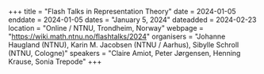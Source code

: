 +++
title = "Flash Talks in Representation Theory"
date = 2024-01-05
enddate = 2024-01-05
dates = "January 5, 2024"
dateadded = 2024-02-23
location = "Online / NTNU, Trondheim, Norway"
webpage = "https://wiki.math.ntnu.no/flashtalks/2024"
organisers = "Johanne Haugland (NTNU), Karin M. Jacobsen (NTNU / Aarhus), Sibylle Schroll (NTNU, Cologne)"
speakers = "Claire Amiot, Peter Jørgensen, Henning Krause, Sonia Trepode"
+++

